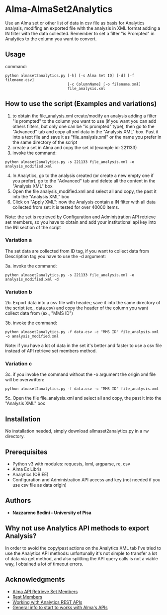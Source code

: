# Alma-AlmaSet2Analytics

Use an Alma set or other list of data in csv file as basis for Analytics analysis, modifing an exported file with the analysis in XML format adding a IN filter with the data collected.
Remember to set a filter "is Prompted" in Analytics to the column you want to convert.

## Usage
command: 
```
python almaset2analytics.py [-h] [-s Alma Set ID] [-d] [-f filename.csv]
                            [-c ColumnName] [-o filename.xml]
                            file_analysis.xml

```
## How to use the script (Examples and variations)

1. to obtain the file_analysis.xml create/modify an analysis adding a filter "is prompted" to the column you want to use (if you want you can add others filters, but only one can be "is prompted" type), then go to the "Advanced" tab and copy all xml data in the "Analysis XML" box. Past it into a text file and save it as "file_analysis.xml" or the name you prefer in the same directory of the script
2. create a set in Alma and copy the set id (example id: 221133)
3. invoke the command: 

```
python almaset2analytics.py -s 221133 file_analysis.xml -o analysis_modified.xml
```

4. In Analytics, go to the analysis created (or create a new empty one if you prefer), go to the "Advanced" tab and delete all the content in the "Analysis XML" box
5. Open the file analysis_modified.xml and select all and copy, the past it into the "Analysis XML" box
6. Click on "Apply XML": now the Analysis contain a IN filter with all data collected from set: it is tested for over 40000 items.

Note: the set is retrieved by Configuration and Administration API  retrieve set members, so you have to obtain and add your institutional api key into the INI section of the script

### Variation a
The set data are collected from ID tag, if you want to collect data from Description tag you have to use the -d argument:

3a. invoke the command: 

```
python almaset2analytics.py -s 221133 file_analysis.xml -o analysis_modified.xml -d
```

### Variation b

2b. Export data into a csv file with header; save it into the same directory of the script (ex., data.csv) and copy the header of the column you want collect data from (ex., "MMS ID")

3b. invoke the command: 

```
python almaset2analytics.py -f data.csv -c "MMS ID" file_analysis.xml -o analysis_modified.xml
```
    
Note: if you have a lot of data in the set it's better and faster to use a csv file instead of API retrieve set members method.

### Variation c

3c. if you invoke the command without the -o argument the origin xml file will be overwritten:
    
```
python almaset2analytics.py -f data.csv -c "MMS ID" file_analysis.xml
```
    
5c. Open the file file_analysis.xml and select all and copy, the past it into the "Analysis XML" box

## Installation
No installation needed, simply download allmaset2analytics.py in a rw directory.

## Prerequisites
* Python v3 with modules: requests, lxml, argparse, re, csv
* Alma Ex Libris
* Analytics (OBIEE)
* Configuration and Administration API access and key (not needed if you use csv file as data origin)

## Authors
* **Nazzareno Bedini - University of Pisa**

## Why not use Analytics API methods to export Analysis?
In order to avoid the copy/past actions on the Analytics XML tab I've tried to use the Analytics API methods: unfortunally it's not simple to transfer a lot of data via get method, and also splitting the API query calls is not a viable way, I obtained a lot of timeout errors.

## Acknowledgments
* [Alma API Retrieve Set Members](https://developers.exlibrisgroup.com/alma/apis/docs/conf/R0VUIC9hbG1hd3MvdjEvY29uZi9zZXRzL3tzZXRfaWR9L21lbWJlcnM=/)
* [Rest Members](https://developers.exlibrisgroup.com/alma/apis/docs/xsd/rest_members.xsd/?tags=GET)
* [Working with Analytics REST APIs](https://developers.exlibrisgroup.com/blog/Working-with-Analytics-REST-APIs/)
* [General info to start to works with Alma's APIs](https://developers.exlibrisgroup.com/alma/apis)
